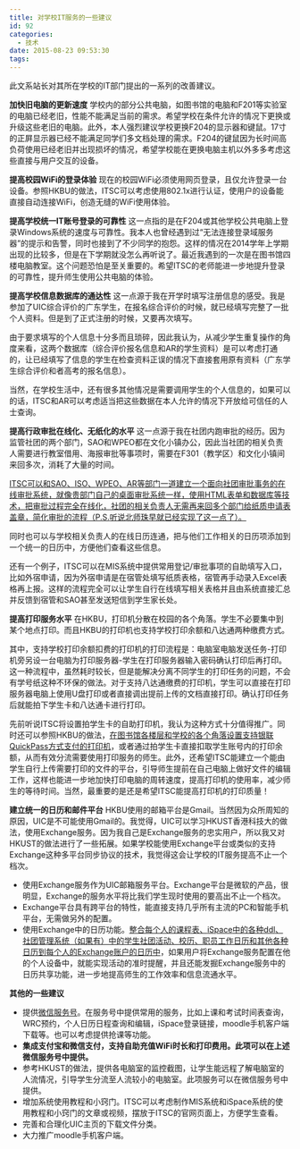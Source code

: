 ```yaml
---
title: 对学校IT服务的一些建议
id: 92
categories:
  - 技术
date: 2015-08-23 09:53:30
tags:
---
```


此文系站长对其所在学校的IT部门提出的一系列的改善建议。
<!--more-->

**加快旧电脑的更新速度** 学校内的部分公共电脑，如图书馆的电脑和F201等实验室的电脑已经老旧，性能不能满足当前的需求。希望学校在条件允许的情况下更换或升级这些老旧的电脑。此外，本人强烈建议学校更换F204的显示器和键鼠。17寸的正屛显示器已经不能满足同学们多文档处理的需求。F204的键鼠因为长时间高负荷使用已经老旧并出现损坏的情况，希望学校能在更换电脑主机以外多多考虑这些直接与用户交互的设备。

**提高校园****WiFi****的登录体验** 现在的校园WiFi必须使用网页登录，且仅允许登录一台设备。参照HKBU的做法，ITSC可以考虑使用802.1x进行认证，使用户的设备能直接自动连接WiFi，创造无缝的WiFi使用体验。

**提高学校统一****IT****账号登录的可靠性** 这一点指的是在F204或其他学校公共电脑上登录Windows系统的速度与可靠性。我本人也曾经遇到过“无法连接登录域服务器”的提示和告警，同时也接到了不少同学的抱怨。这样的情况在2014学年上学期出现的比较多，但是在下学期就没怎么再听说了。最近我遇到的一次是在图书馆四楼电脑教室。这个问题恐怕是至关重要的。希望ITSC的老师能进一步地提升登录的可靠性，提升师生使用公共电脑的体验。

**提高学校信息数据库的通达性** 这一点源于我在开学时填写注册信息的感受。我是参加了UIC综合评价的广东学生，在报名综合评价的时候，就已经填写完整了一批个人资料。但是到了正式注册的时候，又要再次填写。

由于要求填写的个人信息十分多而且琐碎，因此我认为，从减少学生重复操作的角度来看，这两个数据库（综合评价报名信息和AR的学生资料）是可以考虑打通的，让已经填写了信息的学生在检查资料正误的情况下直接套用原有资料（广东学生综合评价和者高考的报名信息）。

当然，在学校生活中，还有很多其他情况是需要调用学生的个人信息的，如果可以的话，ITSC和AR可以考虑适当把这些数据在本人允许的情况下开放给可信任的人士查询。

**提高行政审批在线化、无纸化的水平** 这一点源于我在社团内跑审批的经历。因为监管社团的两个部门，SAO和WPEO都在文化小镇办公，因此当社团的相关负责人需要进行教室借用、海报审批等事项时，需要在F301（教学区）和文化小镇间来回多次，消耗了大量的时间。

<u>ITSC</u><u>可以和</u><u>SAO</u><u>、</u><u>ISO</u><u>、</u><u>WPEO</u><u>、</u><u>AR</u><u>等部门一道建立一个面向社团审批事务的在线审批系统，就像贵部门自己的桌面审批系统一样，使用</u><u>HTML</u><u>表单和数据库等技术，把审批过程完全在线化，社团的相关负责人无需再来回多个部门给纸质申请表盖章，简化审批的流程（</u><u>P.S.</u><u>听说北师珠早就已经实现了这一点了）。</u>

同时也可以与学校相关负责人的在线日历连通，把与他们工作相关的日历项添加到一个统一的日历中，方便他们查看这些信息。

还有一个例子，ITSC可以在MIS系统中提供常用登记/审批事项的自助填写入口，比如外宿申请，因为外宿申请是在宿管处填写纸质表格，宿管再手动录入Excel表格再上报。这样的流程完全可以让学生自行在线填写相关表格并且由系统直接汇总并反馈到宿管和SAO甚至发送短信到学生家长处。

**提高打印服务水平** 在HKBU，打印机分散在校园的各个角落。学生不必要集中到某个地点打印。而且HKBU的打印机也支持学校打印余额和八达通两种缴费方式。

其中，支持学校打印余额扣费的打印机的打印流程是：电脑室电脑发送任务-打印机旁另设一台电脑为打印服务器-学生在打印服务器输入密码确认打印后再打印。这一种流程中，虽然耗时较长，但是能解决分离不同学生的打印任务的问题，不会有学号纸这种不环保的做法。对于支持八达通缴费的打印机，学生可以直接在打印服务器电脑上使用U盘打印或者直接调出提前上传的文档直接打印。确认打印任务后就能拍下学生卡和八达通卡进行打印。

先前听说ITSC将设置拍学生卡的自助打印机，我认为这种方式十分值得推广。同时还可以参照HKBU的做法，<u>在图书馆各楼层和学校的各个角落设置支持银联</u><u>QuickPass</u><u>方式支付的打印机</u>，或者通过拍学生卡直接扣取学生账号内的打印余额，从而有效分流需要使用打印服务的师生。此外，还希望ITSC能建立一个能由学生自行上传需要打印的文件的平台，引导师生提前在自己电脑上做好文件的编辑工作，这样也能进一步地加快打印电脑的周转速度，提高打印机的使用率，减少师生的等待时间。当然，最重要的是还是希望ITSC能提高打印机的打印质量！

**建立统一的日历和邮件平台** HKBU使用的邮箱平台是Gmail。当然因为众所周知的原因，UIC是不可能使用Gmail的。我觉得，UIC可以学习HKUST香港科技大的做法，使用Exchange服务。因为我自己是Exchange服务的忠实用户，所以我又对HKUST的做法进行了一些拓展。如果学校能使用Exchange平台或类似的支持Exchange这种多平台同步协议的技术，我觉得这会让学校的IT服务提高不止一个档次。

*   使用Exchange服务作为UIC邮箱服务平台。Exchange平台是微软的产品，很明显，Exchange的服务水平将比我们学生现时使用的要高出不止一个档次。
*   Exchange平台具有跨平台的特性，能直接支持几乎所有主流的PC和智能手机平台，无需做另外的配置。
*   使用Exchange中的日历功能。<u>整合每个人的课程表、</u><u>iSpace</u><u>中的各种</u><u>ddl</u><u>、社团管理系统（如果有）中的学生社团活动、校历、职员工作日历和其他各种日历到每个人的</u><u>Exchange</u><u>账户的日历中</u>，如果用户将Exchange服务配置在他的个人设备中，就能实现活动的准时提醒，并且还能发掘Exchange服务中的日历共享功能，进一步地提高师生的工作效率和信息流通水平。
&nbsp;

**其他的一些建议**

*   提供<u>微信服务号</u>。在服务号中提供常用的服务，比如上课和考试时间表查询，WRC预约，个人日历日程查询和编辑，iSpace登录链接，moodle手机客户端下载等。也可以考虑提供抢课等功能。
*   **集成支付宝和微信支付，支持自助充值****WiFi****时长和打印费用。此项可以在上述微信服务号中提供。**
*   参考HKUST的做法，提供各电脑室的监控截图，让学生能远程了解电脑室的人流情况，引导学生分流至人流较小的电脑室。此项服务可以在微信服务号中提供。
*   增加系统使用教程和小窍门。ITSC可以考虑制作MIS系统和iSpace系统的使用教程和小窍门的文章或视频，摆放于ITSC的官网页面上，方便学生查看。
*   完善和合理化UIC主页的下载文件分类。
*   大力推广moodle手机客户端。
